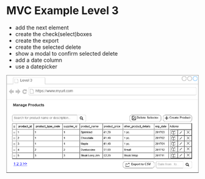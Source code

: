 
# MVC Example Level 3

* add the next element
* create the check(select)boxes
* create the export
* create the selected delete
* show a modal to confirm selected delete
* add a date column
* use a datepicker

![Level_03_Image](assets/level_03.png)
